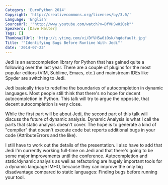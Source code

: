 ```yaml
---
Category: 'EuroPython 2014'
Copyright: 'http://creativecommons.org/licenses/by/3.0/'
Language: 'English'
SourceUrl: '"http://www.youtube.com/watch?v=DfVHSw0iOsk"'
Speakers: [Dave Halter]
Tags: []
ThumbnailUrl: 'http://i.ytimg.com/vi/DfVHSw0iOsk/hqdefault.jpg'
Title: '"Identifying Bugs Before Runtime With Jedi"'
date: '2014-07-23'
---
```

Jedi is an autocompletion library for Python that has gained quite a following over the last year. There are a couple of plugins for the most popular editors (VIM, Sublime, Emacs, etc.) and mainstream IDEs like Spyder are switching to Jedi.

Jedi basically tries to redefine the boundaries of autocompletion in dynamic languages. Most people still think that there's no hope for decent autocompletion in Python. This talk will try to argue the opposite, that decent autocompletion is very close.

While the first part will be about Jedi, the second part of this talk will discuss the future of dynamic analysis. Dynamic Analysis is what I call the parts that static analysis doesn't cover. The hope is to generate a kind of "compiler" that doesn't execute code but reports additional bugs in your code (AttributeErrors and the like). 

I still have to work out the details of the presentation. I also have to add that Jedi I'm currently working full-time on Jedi and that there's going to be some major improvements until the conference. Autocompletion and static/dynamic analysis as well as refactoring are hugely important tools for a dynamic language IMHO, because they can improve the only big disadvantage compared to static languages: Finding bugs before running your tool.